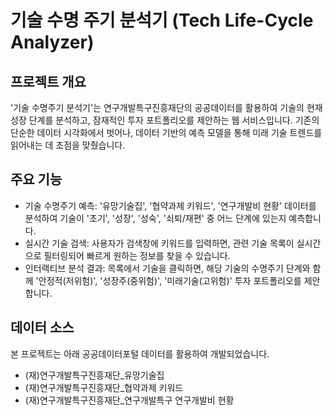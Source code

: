# 기술 수명 주기 분석기 (Tech Life-Cycle Analyzer)
## 프로젝트 개요
'기술 수명주기 분석기'는 연구개발특구진흥재단의 공공데이터를 활용하여 기술의 현재 성장 단계를 분석하고, 잠재적인 투자 포트폴리오를 제안하는 웹 서비스입니다. 기존의 단순한 데이터 시각화에서 벗어나, 데이터 기반의 예측 모델을 통해 미래 기술 트렌드를 읽어내는 데 초점을 맞췄습니다.
## 주요 기능
- 기술 수명주기 예측: '유망기술집', '협약과제 키워드', '연구개발비 현황' 데이터를 분석하여 기술이 '초기', '성장', '성숙', '쇠퇴/재편' 중 어느 단계에 있는지 예측합니다.
- 실시간 기술 검색: 사용자가 검색창에 키워드를 입력하면, 관련 기술 목록이 실시간으로 필터링되어 빠르게 원하는 정보를 찾을 수 있습니다.
- 인터랙티브 분석 결과: 목록에서 기술을 클릭하면, 해당 기술의 수명주기 단계와 함께 '안정적(저위험)', '성장주(중위험)', '미래기술(고위험)' 투자 포트폴리오를 제안합니다.
## 데이터 소스
본 프로젝트는 아래 공공데이터포털 데이터를 활용하여 개발되었습니다.
- (재)연구개발특구진흥재단_유망기술집
- (재)연구개발특구진흥재단_협약과제 키워드
- (재)연구개발특구진흥재단_연구개발특구 연구개발비 현황
